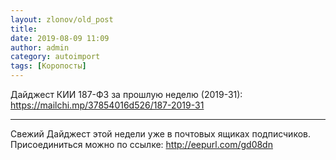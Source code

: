 ```yaml
---
layout: zlonov/old_post
title: 
date: 2019-08-09 11:09
author: admin
category: autoimport
tags: [Коропосты]
---
```


Дайджест КИИ 187-ФЗ за прошлую неделю (2019-31): <a href="https://mailchi.mp/37854016d526/187-2019-31">https://mailchi.mp/37854016d526/187-2019-31</a>



---



Свежий Дайджест этой недели уже в почтовых ящиках подписчиков. Присоединиться можно по ссылке: <a href="http://eepurl.com/gd08dn">http://eepurl.com/gd08dn</a>

